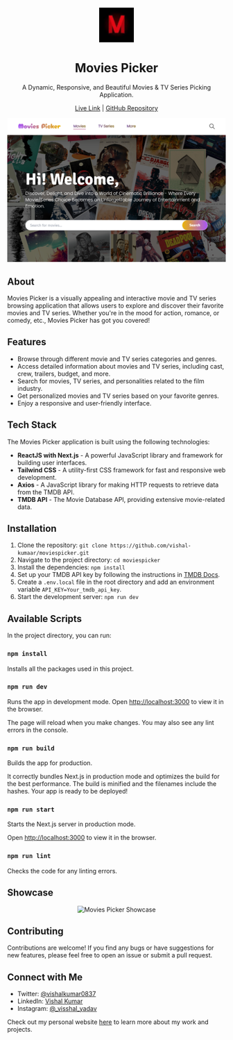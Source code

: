 <p align="center">
  <img src="./public/icons/moviespicker.png" alt="Movies Picker Logo" width="80" />
</p>

<h1 align="center">Movies Picker</h1>

<p align="center">
  A Dynamic, Responsive, and Beautiful Movies & TV Series Picking Application.
</p>

<p align="center">
  <a href="https://movies-picker.vercel.app/">Live Link</a> |
  <a href="https://github.com/vishal-kumaar/moviespicker">GitHub Repository</a>
</p>

<p align="center">
  <img src="./public/screenshots/screenshot.webp" alt="Movies Picker Screenshot" />
</p>

## About

Movies Picker is a visually appealing and interactive movie and TV series browsing application that allows users to explore and discover their favorite movies and TV series. Whether you're in the mood for action, romance, or comedy, etc., Movies Picker has got you covered!

## Features

- Browse through different movie and TV series categories and genres.
- Access detailed information about movies and TV series, including cast, crew, trailers, budget, and more.
- Search for movies, TV series, and personalities related to the film industry.
- Get personalized movies and TV series based on your favorite genres.
- Enjoy a responsive and user-friendly interface.

## Tech Stack

The Movies Picker application is built using the following technologies:

- **ReactJS with Next.js** - A powerful JavaScript library and framework for building user interfaces.
- **Tailwind CSS** - A utility-first CSS framework for fast and responsive web development.
- **Axios** - A JavaScript library for making HTTP requests to retrieve data from the TMDB API.
- **TMDB API** - The Movie Database API, providing extensive movie-related data.

## Installation

1. Clone the repository: `git clone https://github.com/vishal-kumaar/moviespicker.git`
2. Navigate to the project directory: `cd moviespicker`
3. Install the dependencies: `npm install`
4. Set up your TMDB API key by following the instructions in [TMDB Docs](https://developer.themoviedb.org/).
5. Create a `.env.local` file in the root directory and add an environment variable `API_KEY=Your_tmdb_api_key`.
6. Start the development server: `npm run dev`

## Available Scripts

In the project directory, you can run:

### `npm install`

Installs all the packages used in this project.

### `npm run dev`

Runs the app in development mode.
Open [http://localhost:3000](http://localhost:3000) to view it in the browser.

The page will reload when you make changes.
You may also see any lint errors in the console.

### `npm run build`

Builds the app for production.

It correctly bundles Next.js in production mode and optimizes the build for the best performance.
The build is minified and the filenames include the hashes.
Your app is ready to be deployed!

### `npm run start`

Starts the Next.js server in production mode.

Open [http://localhost:3000](http://localhost:3000) to view it in the browser.

### `npm run lint`

Checks the code for any linting errors.

## Showcase

<p align="center">
  <img src="./public/screenshots/movies_picker.gif" alt="Movies Picker Showcase" />
</p>

## Contributing

Contributions are welcome! If you find any bugs or have suggestions for new features, please feel free to open an issue or submit a pull request.

## Connect with Me

- Twitter: [@vishalkumar0837](https://twitter.com/vishalkumar0837)
- LinkedIn: [Vishal Kumar](https://www.linkedin.com/in/vishal-kumar-909758228)
- Instagram: [@\_visshal_yadav](https://www.instagram.com/_visshal_yadav)

Check out my personal website [here](https://vishalkumar.vercel.app) to learn more about my work and projects.
